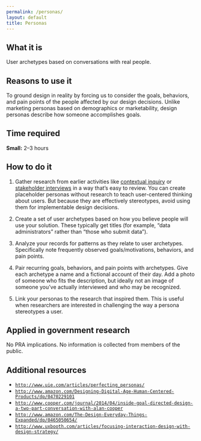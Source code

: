 ```yaml
---
permalink: /personas/
layout: default
title: Personas
---
```


## What it is

User archetypes based on conversations with real people.

## Reasons to use it

To ground design in reality by forcing us to consider the goals, behaviors, and pain points of the people affected by our design decisions. Unlike marketing personas based on demographics or marketability, design personas describe how someone accomplishes goals.

## Time required

**Small:** 2–3 hours

## How to do it

1. Gather research from earlier activities like [contextual inquiry](../contextual-inquiry/) or [stakeholder interviews](../stakeholder-and-user-interviews) in a way that’s easy to review. You can create placeholder personas without research to teach user-centered thinking about users. But because they are effectively stereotypes, avoid using them for implementable design decisions.

2. Create a set of user archetypes based on how you believe people will use your solution. These typically get titles (for example, “data administrators” rather than “those who submit data”).

3. Analyze your records for patterns as they relate to user archetypes. Specifically note frequently observed goals/motivations, behaviors, and pain points.

4. Pair recurring goals, behaviors, and pain points with archetypes. Give each archetype a name and a fictional account of their day. Add a photo of someone who fits the description, but ideally not an image of someone you’ve actually interviewed and who may be recognized.

5. Link your personas to the research that inspired them. This is useful when researchers are interested in challenging the way a persona stereotypes a user.

## Applied in government research

No PRA implications. No information is collected from members of the public.

## Additional resources

- [`http://www.uie.com/articles/perfecting_personas/`](http://www.uie.com/articles/perfecting_personas/)
- [`http://www.amazon.com/Designing-Digital-Age-Human-Centered-Products/dp/0470229101`](http://www.amazon.com/Designing-Digital-Age-Human-Centered-Products/dp/0470229101)
- [`http://www.cooper.com/journal/2014/04/inside-goal-directed-design-a-two-part-conversation-with-alan-cooper`](http://www.cooper.com/journal/2014/04/inside-goal-directed-design-a-two-part-conversation-with-alan-cooper)
- [`http://www.amazon.com/The-Design-Everyday-Things-Expanded/dp/0465050654/`](http://www.amazon.com/The-Design-Everyday-Things-Expanded/dp/0465050654/)
- [`http://www.uxbooth.com/articles/focusing-interaction-design-with-design-strategy/`](http://www.uxbooth.com/articles/focusing-interaction-design-with-design-strategy/)
